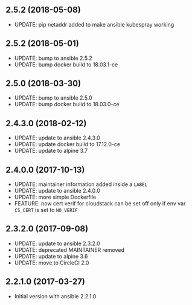 
## 2.5.2 (2018-05-08)
- UPDATE: pip netaddr added to make ansible kubespray working

## 2.5.2 (2018-05-01)
- UPDATE: bump to ansible 2.5.2
- UPDATE: bump docker build to 18.03.1-ce

## 2.5.0 (2018-03-30)
- UPDATE: bump to ansible 2.5.0
- UPDATE: bump docker build to 18.03.0-ce

## 2.4.3.0 (2018-02-12)
- UPDATE: update to ansible 2.4.3.0
- UPDATE: update docker build to 17.12.0-ce
- UPDATE: update to alpine 3.7

## 2.4.0.0 (2017-10-13)
- UPDATE: maintainer information added inside a `LABEL`
- UPDATE: update to ansible 2.4.0.0
- UPDATE: more simple Dockerfile
- FEATURE: now cert verif for cloudstack can be set off only if env var `CS_CERT` is set to `NO_VERIF`

## 2.3.2.0 (2017-09-08)
- UPDATE: update to ansible 2.3.2.0
- UPDATE: deprecated MAINTAINER removed
- UPDATE: update to alpine 3.6
- UPDATE: move to CircleCI 2.0

## 2.2.1.0 (2017-03-27)
- Initial version with ansible 2.2.1.0
